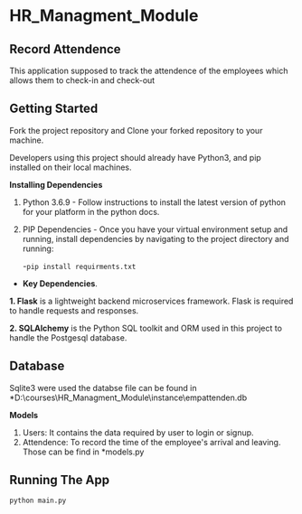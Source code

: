 # HR_Managment_Module
## Record Attendence 
This application supposed to track the attendence of the employees which allows them to check-in and check-out 

## Getting Started
Fork the project repository and Clone your forked repository to your machine.

Developers using this project should already have Python3, and pip installed on their local machines.

**Installing Dependencies**
1. Python 3.6.9 - Follow instructions to install the latest version of python for your platform in the python docs.

2. PIP Dependencies - Once you have your virtual environment setup and running, install dependencies by navigating to the project directory and running:

    -`pip install requirments.txt`
- **Key Dependencies**.

 **1. Flask** is a lightweight backend microservices framework. Flask is required to handle requests and responses.

 **2. SQLAlchemy** is the Python SQL toolkit and ORM used in this project to handle the Postgesql database.
  
 
## Database

Sqlite3 were used the databse file can be found in *D:\courses\HR_Managment_Module\instance\empattenden.db

**Models**
1. Users: It contains the data required by user to login or signup.
2. Attendence: To record the time of the employee's arrival and leaving. 
Those can be find in *models.py


## Running The App
`python main.py`
